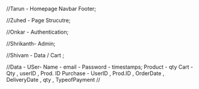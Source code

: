 //Tarun - Homepage Navbar Footer;

//Zuhed - Page Strucutre;

//Onkar - Authentication;

//Shrikanth- Admin;

//Shivam - Data / Cart ;

//Data - 
USer-
Name - email -  Password - timestamps;
Product - 
qty 
Cart -
Qty , userID , Prod. ID
Purchase - 
UserID , Prod.ID , OrderDate , DeliveryDate , qty , TypeofPayment 
//


